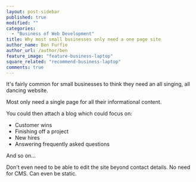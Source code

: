 ```yaml
---
layout: post-sidebar
published: true
modified: ""
categories:
  - "Business of Web Development"
title: Why most small businesses only need a one page site
author_name: Ben Furfie
author_url: /author/ben
feature_image: "feature-business-laptop"
square_related: "recommend-business-laptop"
comments: true
---
```





It's fairly common for small businesses to think they need an all singing, all dancing website.

Most only need a single page for all their informational content.

You could then attach a blog which could focus on:  

* Customer wins
* Finishing off a project
* New hires
* Answering frequently asked questions

And so on...

Don't even need to be able to edit the site beyond contact details. No need for CMS. Can even be static.
